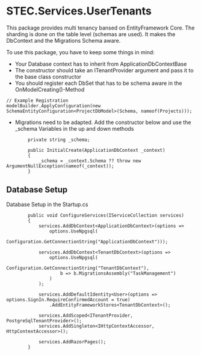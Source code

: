 # STEC.Services.UserTenants

This package provides multi tenancy bansed on EntityFramework Core. The sharding is done on the table level (schemas are used). It makes the DbContext and the Migrations Schema aware.

To use this package, you have to keep some things in mind:

- Your Database context has to inherit from ApplicationDbContextBase
- The constructor should take an ITenantProvider argument and pass it to the base class constructor
- You should register each DbSet that has to be schema aware in the OnModelCreating()-Method

```
// Example Registration
modelBuilder.ApplyConfiguration(new SchemaEntityConfiguration<ProjectDbModel>(Schema, nameof(Projects)));
```

- Migrations need to be adapted. Add the constructor below and use the _schema Variables in the up and down methods

```
        private string _schema;

        public InitialCreate(ApplicationDbContext _context)
        {
            _schema = _context.Schema ?? throw new ArgumentNullException(nameof(_context));
        }
```



## Database Setup

Database Setup in the Startup.cs

```
        public void ConfigureServices(IServiceCollection services)
        {
            services.AddDbContext<ApplicationDbContext>(options =>
                options.UseNpgsql(
                    Configuration.GetConnectionString("ApplicationDbContext")));

            services.AddDbContext<TenantDbContext>(options =>
                options.UseNpgsql(
                    Configuration.GetConnectionString("TenantDbContext"),
                    b => b.MigrationsAssembly("TaskManagement")
                )
            );

            services.AddDefaultIdentity<User>(options => options.SignIn.RequireConfirmedAccount = true)
                .AddEntityFrameworkStores<TenantDbContext>();

            services.AddScoped<ITenantProvider, PostgreSqlTenantProvider>();
            services.AddSingleton<IHttpContextAccessor, HttpContextAccessor>();

            services.AddRazorPages();
        }
```
